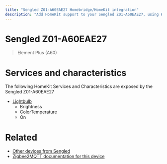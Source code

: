 ```yaml
---
title: "Sengled Z01-A60EAE27 Homebridge/HomeKit integration"
description: "Add HomeKit support to your Sengled Z01-A60EAE27, using Homebridge, Zigbee2MQTT and homebridge-z2m."
---
```

<!---
This file has been GENERATED using src/docgen/docgen.ts
DO NOT EDIT THIS FILE MANUALLY!
-->
# Sengled Z01-A60EAE27
> Element Plus (A60)


# Services and characteristics
The following HomeKit Services and Characteristics are exposed by
the Sengled Z01-A60EAE27

* [Lightbulb](../../light.md)
  * Brightness
  * ColorTemperature
  * On


# Related
* [Other devices from Sengled](../index.md#sengled)
* [Zigbee2MQTT documentation for this device](https://www.zigbee2mqtt.io/devices/Z01-A60EAE27.html)